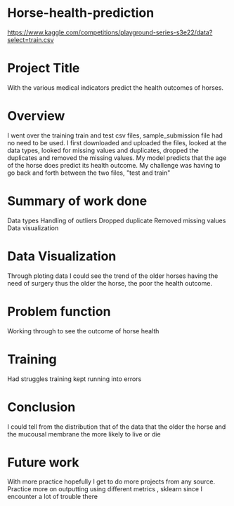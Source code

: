# Horse-health-prediction
https://www.kaggle.com/competitions/playground-series-s3e22/data?select=train.csv
# Project Title
With the various medical indicators predict the health outcomes of horses.

# Overview
I went over the training train and test csv files, sample_submission file had no need to be used. I first downloaded and uploaded the files, looked at the data types, looked for missing values and duplicates, dropped the duplicates and removed the missing values.
My model predicts that the age of the horse does predict its health outcome.
My challenge was having to go back and forth between the two files, "test and train"

# Summary of work done
Data types
Handling of outliers
Dropped duplicate
Removed missing values
Data visualization

# Data Visualization
Through ploting data I could see the trend of the older horses having the need of surgery thus the older the horse, the poor the health outcome.

# Problem function
Working through to see the outcome of horse health
# Training
Had struggles training kept running into errors
# Conclusion
I could tell from the distribution that of the data that the older the horse and the mucousal membrane the more likely to live or die
# Future work
With more practice hopefully I get to do more projects from any source.
Practice more on outputting using different metrics , sklearn since I encounter a lot of trouble there
